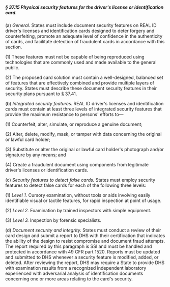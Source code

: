 ##### § 37.15 Physical security features for the driver's license or identification card. #####

(a) *General.* States must include document security features on REAL ID driver's licenses and identification cards designed to deter forgery and counterfeiting, promote an adequate level of confidence in the authenticity of cards, and facilitate detection of fraudulent cards in accordance with this section.

(1) These features must not be capable of being reproduced using technologies that are commonly used and made available to the general public.

(2) The proposed card solution must contain a well-designed, balanced set of features that are effectively combined and provide multiple layers of security. States must describe these document security features in their security plans pursuant to § 37.41.

(b) *Integrated security features.* REAL ID driver's licenses and identification cards must contain at least three levels of integrated security features that provide the maximum resistance to persons' efforts to—

(1) Counterfeit, alter, simulate, or reproduce a genuine document;

(2) Alter, delete, modify, mask, or tamper with data concerning the original or lawful card holder;

(3) Substitute or alter the original or lawful card holder's photograph and/or signature by any means; and

(4) Create a fraudulent document using components from legitimate driver's licenses or identification cards.

(c) *Security features to detect false cards.* States must employ security features to detect false cards for each of the following three levels:

(1) *Level 1.* Cursory examination, without tools or aids involving easily identifiable visual or tactile features, for rapid inspection at point of usage.

(2) *Level 2.* Examination by trained inspectors with simple equipment.

(3) *Level 3.* Inspection by forensic specialists.

(d) *Document security and integrity.* States must conduct a review of their card design and submit a report to DHS with their certification that indicates the ability of the design to resist compromise and document fraud attempts. The report required by this paragraph is SSI and must be handled and protected in accordance with 49 CFR part 1520. Reports must be updated and submitted to DHS whenever a security feature is modified, added, or deleted. After reviewing the report, DHS may require a State to provide DHS with examination results from a recognized independent laboratory experienced with adversarial analysis of identification documents concerning one or more areas relating to the card's security.